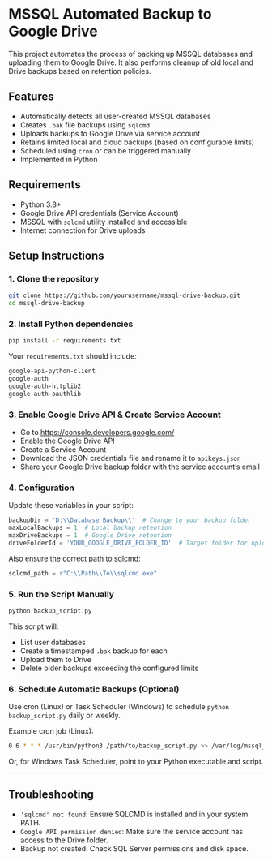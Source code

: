 # MSSQL Automated Backup to Google Drive

This project automates the process of backing up MSSQL databases and uploading them to Google Drive. It also performs cleanup of old local and Drive backups based on retention policies.

## Features

- Automatically detects all user-created MSSQL databases
- Creates `.bak` file backups using `sqlcmd`
- Uploads backups to Google Drive via service account
- Retains limited local and cloud backups (based on configurable limits)
- Scheduled using `cron` or can be triggered manually
- Implemented in Python

## Requirements

- Python 3.8+
- Google Drive API credentials (Service Account)
- MSSQL with `sqlcmd` utility installed and accessible
- Internet connection for Drive uploads

## Setup Instructions

### 1. Clone the repository

```bash
git clone https://github.com/yourusername/mssql-drive-backup.git
cd mssql-drive-backup
```

### 2. Install Python dependencies

```bash
pip install -r requirements.txt
```

Your `requirements.txt` should include:

```txt
google-api-python-client
google-auth
google-auth-httplib2
google-auth-oauthlib
```

### 3. Enable Google Drive API & Create Service Account

- Go to https://console.developers.google.com/
- Enable the Google Drive API
- Create a Service Account
- Download the JSON credentials file and rename it to `apikeys.json`
- Share your Google Drive backup folder with the service account’s email

### 4. Configuration

Update these variables in your script:

```python
backupDir = 'D:\\Database Backup\\'  # Change to your backup folder
maxLocalBackups = 1  # Local backup retention
maxDriveBackups = 1  # Google Drive retention
driveFolderId = 'YOUR_GOOGLE_DRIVE_FOLDER_ID'  # Target folder for uploads
```

Also ensure the correct path to sqlcmd:

```python
sqlcmd_path = r"C:\\Path\\To\\sqlcmd.exe"
```

### 5. Run the Script Manually

```bash
python backup_script.py
```

This script will:

- List user databases
- Create a timestamped `.bak` backup for each
- Upload them to Drive
- Delete older backups exceeding the configured limits

### 6. Schedule Automatic Backups (Optional)

Use cron (Linux) or Task Scheduler (Windows) to schedule `python backup_script.py` daily or weekly.

Example cron job (Linux):

```bash
0 6 * * * /usr/bin/python3 /path/to/backup_script.py >> /var/log/mssql_backup.log 2>&1
```

Or, for Windows Task Scheduler, point to your Python executable and script.

---

## Troubleshooting

- `'sqlcmd' not found`: Ensure SQLCMD is installed and in your system PATH.
- `Google API permission denied`: Make sure the service account has access to the Drive folder.
- Backup not created: Check SQL Server permissions and disk space.
